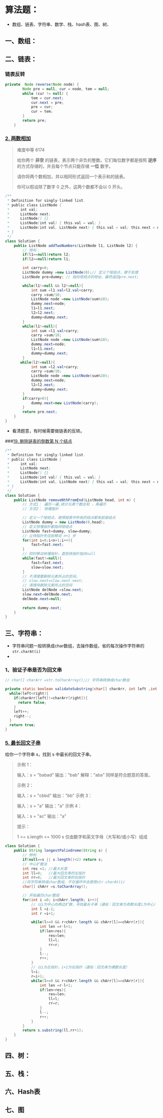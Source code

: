 # 算法题：

* 数组、链表、字符串、数学、栈、hash表、图、树、

## 一、数组：

## 二、链表：

### 链表反转

```java
private  Node reverse(Node node) {
        Node pre = null, cur = node, tem = null;
        while (cur != null) {
            tem = cur.next;
            cur.next = pre;
            pre = cur;
            cur = tem;
        }
        return pre;
    }
```

### [2. 两数相加](https://leetcode-cn.com/problems/add-two-numbers/)

>难度中等 6174 
>
>给你两个 **非空** 的链表，表示两个非负的整数。它们每位数字都是按照 **逆序** 的方式存储的，并且每个节点只能存储 **一位** 数字。
>
>请你将两个数相加，并以相同形式返回一个表示和的链表。
>
>你可以假设除了数字 0 之外，这两个数都不会以 0 开头。

```java
/**
 * Definition for singly-linked list.
 * public class ListNode {
 *     int val;
 *     ListNode next;
 *     ListNode() {}
 *     ListNode(int val) { this.val = val; }
 *     ListNode(int val, ListNode next) { this.val = val; this.next = next; }
 * }
 */
class Solution {
    public ListNode addTwoNumbers(ListNode l1, ListNode l2) {
        // 特判：
        if(l1==null)return l2;
        if(l2==null)return l1;

        int carry=0;
        ListNode dummy =new ListNode(0);// 定义个哑结点，便于处理
        ListNode pre=dummy; // 指向哑结点的地址、最终返回pre.next;

        while(l1!=null && l2!=null){
            int sum =l1.val+l2.val+carry;
            carry =sum/10;
            ListNode node =new ListNode(sum%10);
            dummy.next=node;
            l1=l1.next;
            l2=l2.next;
            dummy=dummy.next;
        }
        while(l1!=null){
            int sum =l1.val+carry;
            carry =sum/10;
            ListNode node =new ListNode(sum%10);
            dummy.next=node;
            l1=l1.next;
            dummy=dummy.next;
        }
       while(l2!=null){
            int sum =l2.val+carry;
            carry =sum/10;
            ListNode node =new ListNode(sum%10);
            dummy.next=node;
            l2=l2.next;
            dummy=dummy.next;
        }
        if(carry>0){
            dummy.next=new ListNode(carry); 
        }
        return pre.next;
    }
}
```

* 看清题意，有时候需要做链表的反转。

###[19. 删除链表的倒数第 N 个结点](https://leetcode-cn.com/problems/remove-nth-node-from-end-of-list/)

```java
/**
 * Definition for singly-linked list.
 * public class ListNode {
 *     int val;
 *     ListNode next;
 *     ListNode() {}
 *     ListNode(int val) { this.val = val; }
 *     ListNode(int val, ListNode next) { this.val = val; this.next = next; }
 * }
 */
class Solution {
    public ListNode removeNthFromEnd(ListNode head, int n) {
        // 方式1： 遍历一遍,统计元素个数总和 ，再遍历
        // 方式2： 快慢指针

        // 定义一个哑结点，使得链表中所有的结点都有前驱结点
        ListNode dummy = new ListNode(0,head);
        // 定义快慢指针都指向哑结点
        ListNode fast=dummy, slow=dummy;
        // 让快指针先往前移动 n+1 步
        for(int i=0;i<n+1;i++){
            fast=fast.next;
        }
        // 同时移动快慢指针，直到快指针指向null
        while(fast!=null){
            fast=fast.next;
            slow=slow.next;
        }
        // 不清理要删除元素所占的空间。
        // slow.next=slow.next.next;
        // 清理待删除元素所占的空间
        ListNode delNode =slow.next;
        slow.next=delNode.next;
        delNode.next=null;
        
        return dummy.next;
    }
}
```

## 三、字符串：

* 字符串问题一般转换成char数组，去操作数组，省的每次操作字符串的`str.charAt(i)`
* 

### 1、验证子串是否为回文串

```java
// char[] charArr =str.toCharArray();// 字符串转换成char数组

private static boolean validateSubstring(char[] charArr, int left ,int right){
  while(left<right){
    if(charArr[left]!=charArr[right]){
      return false;
    }
    left++;
    right--;
  }
  return true;
}

```

### [5. 最长回文子串](https://leetcode-cn.com/problems/longest-palindromic-substring/)

给你一个字符串 s，找到 s 中最长的回文子串。

> 示例 1：
>
> 输入：s = "babad"
> 输出："bab"
> 解释："aba" 同样是符合题意的答案。
>
> 示例 2：
>
> 输入：s = "cbbd"
> 输出："bb"
> 示例 3：
>
> 输入：s = "a"
> 输出："a"
> 示例 4：
>
> 输入：s = "ac"
> 输出："a"
>
>
> 提示：
>
> 1 <= s.length <= 1000
> s 仅由数字和英文字母（大写和/或小写）组成



```java
class Solution {
    public String longestPalindrome(String s) {
        // 特判
        if(null==s || s.length()<2) return s;
        // 中心扩散法
        int res =1; //最大长度
        int ll=0;   //最大回文串的左指针
        int rr=0;   //最大回文串的右指针
        //将字符串转成char数组，不在循环中去使用str.charAt(i)
        char[] chArr =s.toCharArray();

        // 开始遍历char数组
        for(int i =0; i<chArr.length; i++){
            // 以i为中心向两边扩散，寻找最长子串（通俗：回文串为奇数长度i为中心）
            int l =i-1;
            int r =i+1;

            while(l>=0 && r<chArr.length && chArr[l]==chArr[r]){
                int len =r-l+1;
                if(len>res){
                    res=len;
                    ll=l;
                    rr=r;
                }
                l--;
                r++;
            }
            // 以i为左指针，i+1为右指针（通俗：回文串为偶数长度）
            l=i;
            r=i+1;
            while(l>=0 && r<chArr.length && chArr[l]==chArr[r]){
                int len =r-l+1;
                if(len>res){
                    res=len;
                    ll=l;
                    rr=r;
                }
                l--;
                r++;
            }
        } 
        return s.substring(ll,rr+1);
    }
}
```



##  四、树：

## 五、栈：

## 六、Hash表

## 七、图



## 